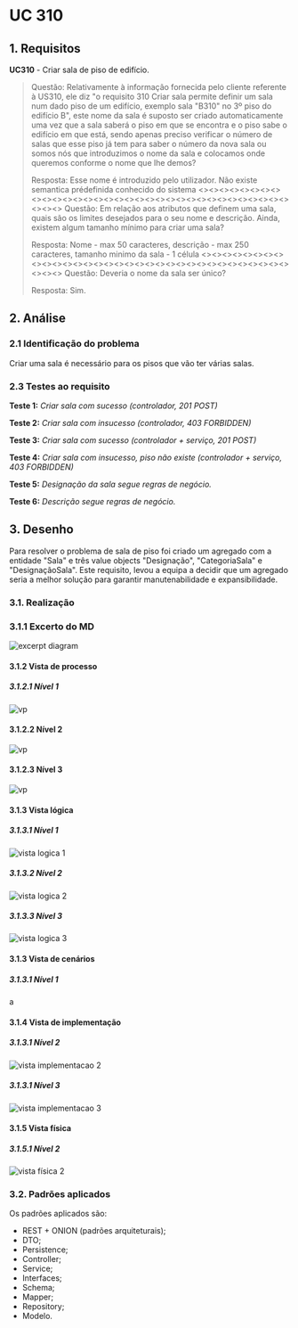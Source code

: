 # UC 310

## 1. Requisitos

**UC310** - Criar sala de piso de edifício.

> Questão: Relativamente à informação fornecida pelo cliente referente à US310, ele diz "o requisito 310 Criar sala permite definir um sala num dado piso de um edifício, exemplo sala "B310" no 3º piso do edifício B", este nome da sala é suposto ser criado automaticamente uma vez que a sala saberá o piso em que se encontra e o piso sabe o edifício em que está, sendo apenas preciso verificar o número de salas que esse piso já  tem para saber o número da nova sala ou somos nós que introduzimos o nome da sala e colocamos onde queremos conforme o nome que lhe demos?
>
> Resposta: Esse nome é introduzido pelo utilizador. Não existe semantica prédefinida conhecido do sistema
> <><><><><><><><><><><><><><><><><><><><><><><><><><><><><><><><><><><><>
> Questão: Em relação aos atributos que definem uma sala, quais são os limites desejados para o seu nome e descrição. Ainda, existem algum tamanho mínimo para criar uma sala?
> 
> Resposta: Nome - max 50 caracteres, descrição - max 250 caracteres, tamanho minimo da sala - 1 célula
> <><><><><><><><><><><><><><><><><><><><><><><><><><><><><><><><><><><><>
> Questão: Deveria o nome da sala ser único?
>
> Resposta: Sim.

## 2. Análise

### 2.1 Identificação do problema

Criar uma sala é necessário para os pisos que vão ter várias salas.

### 2.3 Testes ao requisito

**Teste 1:** *Criar sala com sucesso (controlador, 201 POST)*

**Teste 2:** *Criar sala com insucesso (controlador, 403 FORBIDDEN)*

**Teste 3:** *Criar sala com sucesso (controlador + serviço, 201 POST)*

**Teste 4:** *Criar sala com insucesso, piso não existe (controlador + serviço, 403 FORBIDDEN)*

**Teste 5:** *Designação da sala segue regras de negócio.*

**Teste 6:** *Descrição segue regras de negócio.*

## 3. Desenho

Para resolver o problema de sala de piso foi criado um agregado com a entidade "Sala" e três value objects "Designação", "CategoriaSala" e "DesignaçãoSala". Este requisito, levou a equipa a decidir que um agregado seria a melhor solução para garantir manutenabilidade e expansibilidade.

### 3.1. Realização

### 3.1.1 Excerto do MD

![excerpt diagram](ed310.svg "ed310.svg")

#### 3.1.2 Vista de processo

##### 3.1.2.1 Nível 1

![vp](vp1.svg "vp1.svg")

#### 3.1.2.2 Nível 2

![vp](vp2.svg "vp2.svg")

#### 3.1.2.3 Nível 3

![vp](vp310.svg "vp3.svg")

#### 3.1.3 Vista lógica

##### 3.1.3.1 Nível 1

![vista logica 1](/docs/logical_view/level1/vl1.svg "Vista lógica - nível 1")

##### 3.1.3.2 Nível 2

![vista logica 2](/docs/logical_view/level2/vl2.svg "Vista lógica - nível 2")

##### 3.1.3.3 Nível 3

![vista logica 3](/docs/logical_view/level3/vl3.svg "Vista lógica - nível 3")

#### 3.1.3 Vista de cenários

##### 3.1.3.1 Nível 1

a

#### 3.1.4 Vista de implementação

##### 3.1.3.1 Nível 2

![vista implementacao 2](/docs/implementation_view/iv2.svg "Vista implementação - nível 2")

##### 3.1.3.1 Nível 3

![vista implementacao 3](/docs/implementation_view/iv3.svg "Vista implementação - nível 3")

#### 3.1.5 Vista física

##### 3.1.5.1 Nível 2

![vista física 2](/docs/physical_view/level2/vf2.svg "Vista física - nível 2")

### 3.2. Padrões aplicados

Os padrões aplicados são:

- REST + ONION (padrões arquiteturais);
- DTO;
- Persistence;
- Controller;
- Service;
- Interfaces;
- Schema;
- Mapper;
- Repository;
- Modelo.
